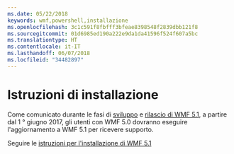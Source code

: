 ```yaml
---
ms.date: 05/22/2018
keywords: wmf,powershell,installazione
ms.openlocfilehash: 3c1c591f8fbfff3bfeae8398548f2839dbb121f8
ms.sourcegitcommit: 01d6985ed190a222e9da1da41596f524f607a5bc
ms.translationtype: HT
ms.contentlocale: it-IT
ms.lasthandoff: 06/07/2018
ms.locfileid: "34482897"
---
```

# <a name="installation-instructions"></a>Istruzioni di installazione

Come comunicato durante le fasi di [sviluppo](https://blogs.msdn.microsoft.com/powershell/2016/04/06/windows-management-framework-5-0-updates-and-wmf-5-1/) e [rilascio di WMF 5.1](https://blogs.msdn.microsoft.com/powershell/2017/03/28/windows-management-framework-wmf-5-1-now-in-microsoft-update-catalog/), a partire dal 1 ° giugno 2017, gli utenti con WMF 5.0 dovranno eseguire l'aggiornamento a WMF 5.1 per ricevere supporto.

Seguire le [istruzioni per l'installazione di WMF 5.1](..\5.1\install-configure.md) 
